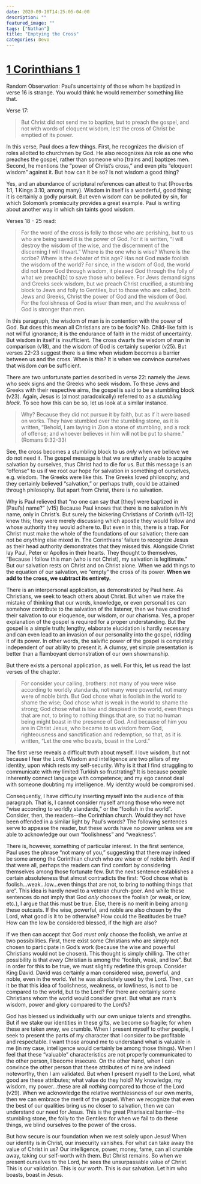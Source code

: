 ```yaml
---
date: 2020-09-18T14:25:05-04:00
description: ""
featured_image: ""
tags: ["Nathan"]
title: "Emptying the Cross"
categories: Devo
---
```


# [1 Corinthians 1](https://www.biblegateway.com/passage/?search=1+Corinthians+1&version=ESV)

Random Observation: Paul’s uncertainty of those whom he baptized in verse 16 is strange. You would think he would remember something like that.

Verse 17:
>But Christ did not send me to baptize, but to preach the gospel, and not with words of eloquent wisdom, lest the cross of Christ be emptied of its power.

In this verse, Paul does a few things. First, he recognizes the division of roles allotted to churchmen by God. He also recognizes *his* role as one who preaches the gospel, rather than someone who [trains and] baptizes men. Second, he mentions the “power of Christ’s cross,” and even pits “eloquent wisdom” against it. But how can it be so? Is not wisdom a good thing?

Yes, and an abundance of scriptural references can attest to that (Proverbs 1:1, 1 Kings 3:10, among many). Wisdom in itself is a wonderful, good thing; it is certainly a godly pursuit. But even wisdom can be polluted by sin, for which Solomon’s promiscuity provides a great example. Paul is writing about another way in which sin taints good wisdom.

Verses 18 - 25 read:
>For the word of the cross is folly to those who are perishing, but to us who are being saved it is the power of God. For it is written, “I will destroy the wisdom of the wise, and the discernment of the discerning I will thwart.” Where is the one who is wise? Where is the scribe? Where is the debater of this age? Has not God made foolish the wisdom of the world? For since, in the wisdom of God, the world did not know God through wisdom, it pleased God through the folly of what we preach[b] to save those who believe. For Jews demand signs and Greeks seek wisdom, but we preach Christ crucified, a stumbling block to Jews and folly to Gentiles, but to those who are called, both Jews and Greeks, Christ the power of God and the wisdom of God. For the foolishness of God is wiser than men, and the weakness of God is stronger than men.

In this paragraph, the wisdom of man is in contention with the power of God. But does this mean all Christians are to be fools? No. Child-like faith is not willful ignorance; it is the endurance of faith in the midst of uncertainty. But wisdom in itself is insufficient. The cross dwarfs the wisdom of man in comparison (v18), and the wisdom of God is certainly superior (v25). But verses 22-23 suggest there is a time when wisdom becomes a barrier between us and the cross. When is this? It is when we convince ourselves that wisdom *can* be sufficient.

There are two unfortunate parties described in verse 22: namely the Jews who seek signs and the Greeks who seek wisdom. To these Jews and Greeks with their respective aims, the gospel is said to be a stumbling block (v23). Again, Jesus is (almost paradoxically) referred to as a *stumbling block*. To see how this can be so, let us look at a similar instance.

>Why? Because they did not pursue it by faith, but as if it were based on works. They have stumbled over the stumbling stone, as it is written, “Behold, I am laying in Zion a stone of stumbling, and a rock of offense; and whoever believes in him will not be put to shame.” (Romans 9:32-33)

See, the cross becomes a stumbling block to us *only* when we believe we do not need it. The gospel message is that we are utterly unable to acquire salvation by ourselves, thus Christ had to die for us. But this message is an “offense” to us if we root our hope for salvation in something of ourselves, e.g. wisdom. The Greeks were like this. The Greeks loved philosophy; and they certainly believed “salvation,” or perhaps truth, could be attained through philosophy. But apart from Christ, there is no salvation.

Why is Paul relieved that “no one can say that [they] were baptized in [Paul’s] name?” (v15) Because Paul knows that there is no salvation in *his* name, only in Christ’s. But surely the bickering Christians of Corinth (v11-12) knew this; they were merely discussing which apostle they would follow and whose authority they would adhere to. But even in this, there is a trap. For Christ must make the whole of the foundations of our salvation; there can not be *anything* else mixed in. The Corinthians’ failure to recognize Jesus as their head authority demonstrates that they missed this. Alongside Christ lay Paul, Peter or Apollos in their hearts. They thought to themselves, “Because I follow this man (who is not Christ), my salvation is legitimate.” But our salvation rests on Christ and on Christ alone. When we add things to the equation of our salvation, we “empty” the cross of its power. **When we add to the cross, we subtract its entirety.**

There is an interpersonal application, as demonstrated by Paul here. As Christians, we seek to teach others about Christ. But when we make the mistake of thinking that our words, knowledge, or even personalities can somehow contribute to the salvation of the listener, then we have credited their salvation to our eloquence, our wisdom, or our charisma. Yes, a proper explanation of the gospel is required for a proper understanding. But the gospel is a simple truth; lengthy, elaborate elucidation is hardly necessary and can even lead to an invasion of our personality into the gospel, ridding it of its power. In other words, the salvific power of the gospel is completely independent of our ability to present it. A clumsy, yet simple presentation is better than a flamboyant demonstration of our own showmanship.

But there exists a personal application, as well. For this, let us read the last verses of the chapter.

>For consider your calling, brothers: not many of you were wise according to worldly standards, not many were powerful, not many were of noble birth. But God chose what is foolish in the world to shame the wise; God chose what is weak in the world to shame the strong; God chose what is low and despised in the world, even things that are not, to bring to nothing things that are, so that no human being might boast in the presence of God. And because of him you are in Christ Jesus, who became to us wisdom from God, righteousness and sanctification and redemption, so that, as it is written, “Let the one who boasts, boast in the Lord.”

The first verse reveals a difficult truth about myself. I love wisdom, but not because I fear the Lord. Wisdom and intelligence are two pillars of my identity, upon which rests my self-security. Why is it that I find struggling to communicate with my limited Turkish so frustrating? It is because people inherently connect language with competence; and my ego cannot deal with someone doubting my intelligence. My identity would be compromised.

Consequently, I have difficulty inserting myself into the audience of this paragraph. That is, I cannot consider myself among those who were not “wise according to worldly standards,” or the “foolish in the world”. Consider, then, the readers--the Corinthian church. Would they not have been offended in a similar light by Paul’s words? The following sentences serve to appease the reader, but these words have no power unless we are able to acknowledge our own “foolishness” and “weakness”.

There is, however, something of particular interest. In the first sentence, Paul uses the phrase “not many of you,” suggesting that there may indeed be some among the Corinthian church who *are* wise or of noble birth. And if that were all, perhaps the readers can find comfort by considering themselves among those fortunate few. But the next sentence establishes a certain absoluteness that almost contradicts the first: “God chose what is foolish...weak...low...even things that are not, to bring to nothing things that are”. This idea is hardly novel to a veteran church-goer. And while these sentences do not imply that God *only* chooses the foolish (or weak, or low, etc.), I argue that this must be true. Else, there is no merit in being among these outcasts. If the wise, powerful, and noble are also chosen by the Lord, what good is it to be otherwise? How could the Beatitudes be true? How can the low be considered blessed, if the high are also?

If we then can accept that God *must only* choose the foolish, we arrive at two possibilities. First, there exist some Christians who are simply not chosen to participate in God’s work (because the wise and powerful Christians would not be chosen). This thought is simply chilling. The other possibility is that *every* Christian is among the “foolish, weak, and low”. But in order for this to be true, we must slightly redefine this group. Consider King David. David was certainly a man considered wise, powerful, and noble, even in the world. Yet he was absolutely used by the Lord. Then, can it be that this idea of foolishness, weakness, or lowliness, is not to be compared to the world, but to the Lord? For there are certainly some Christians whom the world would consider great. But what are man’s wisdom, power and glory compared to the Lord’s?

God has blessed us individually with our own unique talents and strengths. But if we stake our identities in these gifts, we become so fragile; for when these are taken away, we crumble. When I present myself to other people, I seek to present the parts of my character that I consider to be profitable and respectable. I want those around me to understand what is valuable in me (in my case, intelligence would certainly be among those things). When I feel that these “valuable” characteristics are not properly communicated to the other person, I become insecure. On the other hand, when I can convince the other person that these attributes of mine are indeed noteworthy, then I am validated. But when I present myself to the Lord, what good are these attributes; what value do they hold? My knowledge, my wisdom, my power...these are all *nothing* compared to those of the Lord (v29). When we acknowledge the relative worthlessness of our own merits, then we can embrace the merit of the gospel. When we recognize that even the best of our qualities bring us no closer to salvation, then we can understand our need for Jesus. This is the great Pharisaical barrier--the stumbling stone, the folly to the Gentiles: for when we fail to do these things, we blind ourselves to the power of the cross.

But how secure is our foundation when we rest solely upon Jesus! When our identity is in Christ, our insecurity vanishes. For what can take away the value of Christ in us? Our intelligence, power, money, fame, can all crumble away, taking our self-worth with them. But Christ remains. So when we present ourselves to the Lord, he sees the unsurpassable value of Christ. This is our validation. This is our worth. This is our salvation. Let him who boasts, boast in Jesus.